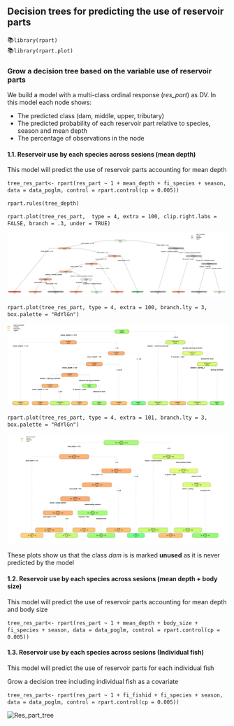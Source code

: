 ## Decision trees for predicting the use of reservoir parts 

:books:`library(rpart)`  
:books:`library(rpart.plot)`  

### Grow a decision tree based on the variable use of reservoir parts

We build a model with a multi-class ordinal response (_res_part_) as DV. In this model each node shows:

- The predicted class (dam, middle, upper, tributary)
- The predicted probability of each reservoir part relative to species, season and mean depth
- The percentage of observations in the node

#### 1.1. Reservoir use by each species across sesions (mean depth)

This model will predict the use of reservoir parts accounting for mean depth

```
tree_res_part<- rpart(res_part ~ 1 + mean_depth + fi_species + season, data = data_poglm, control = rpart.control(cp = 0.005))
```
```
rpart.rules(tree_depth)
```
```
rpart.plot(tree_res_part,  type = 4, extra = 100, clip.right.labs = FALSE, branch = .3, under = TRUE)
```
![Res_part_tree](/Plots/Res_part_tree_1.png "Res_part_tree")
```
rpart.plot(tree_res_part, type = 4, extra = 100, branch.lty = 3, box.palette = "RdYlGn")
```
![Res_part_tree](/Plots/Res_part_tree_2.png "Res_part_tree")
```
rpart.plot(tree_res_part, type = 4, extra = 101, branch.lty = 3, box.palette = "RdYlGn")
```
![Res_part_tree](/Plots/Res_part_tree_3.png "Res_part_tree")

These plots show us that the class _dam_ is  is marked **unused** as it is never predicted by the model

#### 1.2. Reservoir use by each species across sesions (mean depth + body size)

This model will predict the use of reservoir parts accounting for mean depth and body size

```
tree_res_part<- rpart(res_part ~ 1 + mean_depth + body_size + fi_species + season, data = data_poglm, control = rpart.control(cp = 0.005))
```

#### 1.3. Reservoir use by each species across sesions (Individual fish)

This model will predict the use of reservoir parts for each individual fish

Grow a decision tree including individual fish as a covariate
```
tree_res_part<- rpart(res_part ~ 1 + fi_fishid + fi_species + season, data = data_poglm, control = rpart.control(cp = 0.005))
```
![Res_part_tree](/Plots/Res_part_tree_4.png "Res_part_tree")


